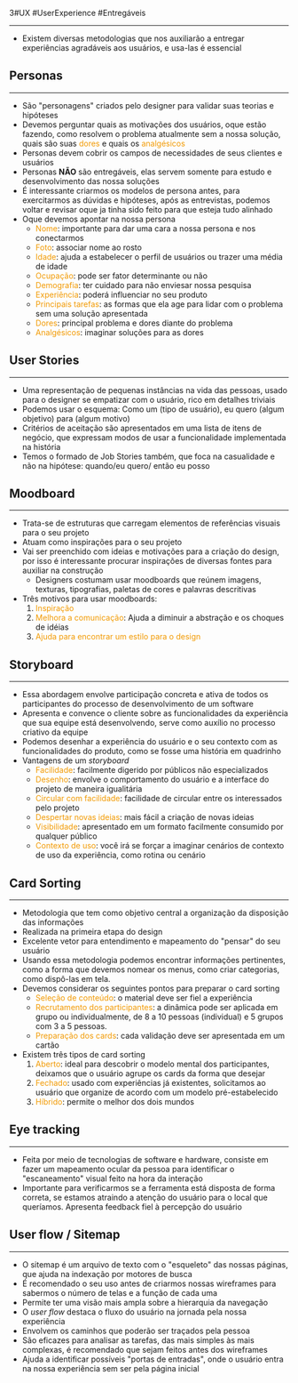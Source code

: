 3#UX #UserExperience #Entregáveis

---

- Existem diversas metodologias que nos auxiliarão a entregar experiências agradáveis aos usuários, e usa-las é essencial 

## Personas
---

- São "personagens" criados pelo designer para validar suas teorias e hipóteses
- Devemos perguntar quais as motivações dos usuários, oque estão fazendo, como resolvem o problema atualmente sem a nossa solução, quais são suas <span style="color:rgb(242, 154, 2)">dores</span> e quais os <span style="color:rgb(242, 154, 2)">analgésicos</span> 
- Personas devem cobrir os campos de necessidades de seus clientes e usuários
- Personas **NÃO** são entregáveis, elas servem somente para estudo e desenvolvimento das nossa soluções
- É interessante criarmos os modelos de persona antes, para exercitarmos as dúvidas e hipóteses, após as entrevistas, podemos voltar e revisar oque ja tinha sido feito para que esteja tudo alinhado
- Oque devemos apontar na nossa persona
	- <span style="color:rgb(242, 154, 2)">Nome</span>: importante para dar uma cara a nossa persona e nos conectarmos
	- <span style="color:rgb(242, 154, 2)">Foto</span>: associar nome ao rosto
	- <span style="color:rgb(242, 154, 2)">Idade</span>: ajuda a estabelecer o perfil de usuários ou trazer uma média de idade
	- <span style="color:rgb(242, 154, 2)">Ocupação</span>: pode ser fator determinante ou não
	- <span style="color:rgb(242, 154, 2)">Demografia</span>: ter cuidado para não enviesar nossa pesquisa
	- <span style="color:rgb(242, 154, 2)">Experiência</span>: poderá influenciar no seu produto
	- <span style="color:rgb(242, 154, 2)">Principais tarefas</span>: as formas que ela age para lidar com o problema sem uma solução apresentada
	- <span style="color:rgb(242, 154, 2)">Dores</span>: principal problema e dores diante do problema
	- <span style="color:rgb(242, 154, 2)">Analgésicos</span>: imaginar soluções para as dores 

## User Stories
---

- Uma representação de pequenas instâncias na vida das pessoas, usado para o designer se empatizar com o usuário, rico em detalhes triviais
- Podemos usar o esquema: Como um (tipo de usuário), eu quero (algum objetivo) para (algum motivo)
- Critérios de aceitação são apresentados em uma lista de itens de negócio, que expressam modos de usar a funcionalidade implementada na história
- Temos o formado de Job Stories também, que foca na casualidade e não na hipótese: quando/eu quero/ então eu posso

## Moodboard
---

- Trata-se de estruturas que carregam elementos de referências visuais para o seu projeto
- Atuam como inspirações para o seu projeto
- Vai ser preenchido com  ideias e motivações para a criação do design, por isso é interessante procurar inspirações de diversas fontes para auxiliar na construção
	- Designers costumam usar moodboards que reúnem imagens, texturas, tipografias, paletas de cores e palavras descritivas
- Três motivos para usar moodboards:
	1. <span style="color:rgb(242, 154, 2)">Inspiração</span>
	2. <span style="color:rgb(242, 154, 2)">Melhora a comunicação</span>: Ajuda a diminuir a abstração e os choques de idéias 
	3. <span style="color:rgb(242, 154, 2)">Ajuda para encontrar um estilo para o design</span>

## Storyboard
---

- Essa abordagem envolve participação concreta e ativa de todos os participantes do processo de desenvolvimento de um software
- Apresenta e convence o cliente sobre as funcionalidades da experiência que sua equipe está desenvolvendo, serve como auxílio no processo criativo da equipe
- Podemos desenhar a experiência do usuário e o seu contexto com as funcionalidades do produto, como se fosse uma história em quadrinho
- Vantagens de um _storyboard_
	- <span style="color:rgb(242, 154, 2)">Facilidade</span>: facilmente digerido por públicos não especializados
	- <span style="color:rgb(242, 154, 2)">Desenho</span>: envolve o comportamento do usuário e a interface do projeto de maneira igualitária
	- <span style="color:rgb(242, 154, 2)">Circular com facilidade</span>: facilidade de circular entre os interessados pelo projeto
	- <span style="color:rgb(242, 154, 2)">Despertar novas ideias</span>: mais fácil a criação de novas ideias 
	- <span style="color:rgb(242, 154, 2)">Visibilidade</span>: apresentado em um formato facilmente consumido por qualquer público
	- <span style="color:rgb(242, 154, 2)">Contexto de uso</span>: você irá se forçar a imaginar cenários de contexto de uso da experiência, como rotina ou cenário

## Card Sorting
---

- Metodologia que tem como objetivo central a organização da disposição das informações
- Realizada na primeira etapa do design
- Excelente vetor para entendimento e mapeamento do "pensar" do seu usuário
- Usando essa metodologia podemos encontrar informações pertinentes, como a forma que devemos nomear os menus, como criar categorias, como dispô-las em tela.
- Devemos considerar os seguintes pontos para preparar o card sorting
	- <span style="color:rgb(242, 154, 2)">Seleção de conteúdo</span>: o material deve ser fiel a experiência
	- <span style="color:rgb(242, 154, 2)">Recrutamento dos participantes</span>: a dinâmica pode ser aplicada em grupo ou individualmente, de 8 a 10 pessoas (individual) e 5 grupos com 3 a 5 pessoas. 
	- <span style="color:rgb(242, 154, 2)">Preparação dos cards</span>: cada validação deve ser apresentada em um cartão
- Existem três tipos de card sorting
	1. <span style="color:rgb(242, 154, 2)">Aberto</span>: ideal para descobrir o modelo mental dos participantes, deixamos que o usuário agrupe os cards da forma que desejar
	2. <span style="color:rgb(242, 154, 2)">Fechado</span>: usado com experiências já existentes, solicitamos ao usuário que organize de acordo com um modelo pré-estabelecido
	3. <span style="color:rgb(242, 154, 2)">Híbrido</span>: permite o melhor dos dois mundos

## Eye tracking
---

- Feita por meio de tecnologias de software e hardware, consiste em fazer um mapeamento ocular da pessoa para identificar o "escaneamento" visual feito na hora da interação
- Importante para verificarmos se a ferramenta está disposta de forma correta, se estamos atraindo a atenção do usuário para o local que queríamos. Apresenta feedback fiel à percepção do usuário

## User flow / Sitemap
---

- O sitemap é um arquivo de texto com o "esqueleto" das nossas páginas, que ajuda na indexação  por motores de busca
- É recomendado o seu uso antes de criarmos nossas wireframes para sabermos o número de telas e a função de cada uma
- Permite ter uma visão mais ampla sobre a hierarquia da navegação
- O _user flow_ destaca o fluxo do usuário na jornada pela nossa experiência
- Envolvem os caminhos que poderão ser traçados pela pessoa
- São eficazes para analisar as tarefas, das mais simples às mais complexas, é recomendado que sejam feitos antes dos wireframes
- Ajuda a identificar possíveis "portas de entradas", onde o usuário entra na nossa experiência sem ser pela página inicial